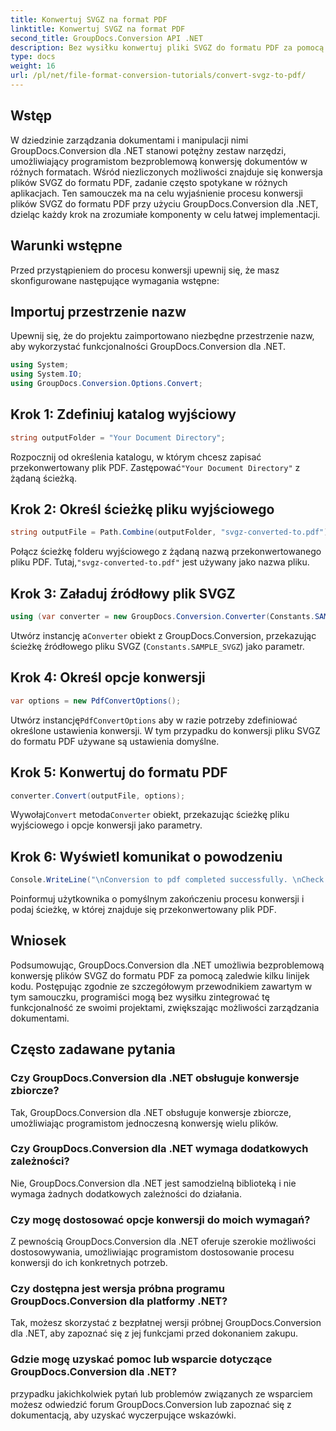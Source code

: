 ```yaml
---
title: Konwertuj SVGZ na format PDF
linktitle: Konwertuj SVGZ na format PDF
second_title: GroupDocs.Conversion API .NET
description: Bez wysiłku konwertuj pliki SVGZ do formatu PDF za pomocą GroupDocs.Conversion dla .NET. Zapoznaj się z samouczkiem krok po kroku i uwolnij możliwości płynnego zarządzania dokumentami.
type: docs
weight: 16
url: /pl/net/file-format-conversion-tutorials/convert-svgz-to-pdf/
---
```

## Wstęp
W dziedzinie zarządzania dokumentami i manipulacji nimi GroupDocs.Conversion dla .NET stanowi potężny zestaw narzędzi, umożliwiający programistom bezproblemową konwersję dokumentów w różnych formatach. Wśród niezliczonych możliwości znajduje się konwersja plików SVGZ do formatu PDF, zadanie często spotykane w różnych aplikacjach. Ten samouczek ma na celu wyjaśnienie procesu konwersji plików SVGZ do formatu PDF przy użyciu GroupDocs.Conversion dla .NET, dzieląc każdy krok na zrozumiałe komponenty w celu łatwej implementacji.
## Warunki wstępne
Przed przystąpieniem do procesu konwersji upewnij się, że masz skonfigurowane następujące wymagania wstępne:

## Importuj przestrzenie nazw
Upewnij się, że do projektu zaimportowano niezbędne przestrzenie nazw, aby wykorzystać funkcjonalności GroupDocs.Conversion dla .NET.
```csharp
using System;
using System.IO;
using GroupDocs.Conversion.Options.Convert;
```

## Krok 1: Zdefiniuj katalog wyjściowy
```csharp
string outputFolder = "Your Document Directory";
```
 Rozpocznij od określenia katalogu, w którym chcesz zapisać przekonwertowany plik PDF. Zastępować`"Your Document Directory"` z żądaną ścieżką.
## Krok 2: Określ ścieżkę pliku wyjściowego
```csharp
string outputFile = Path.Combine(outputFolder, "svgz-converted-to.pdf");
```
 Połącz ścieżkę folderu wyjściowego z żądaną nazwą przekonwertowanego pliku PDF. Tutaj,`"svgz-converted-to.pdf"` jest używany jako nazwa pliku.
## Krok 3: Załaduj źródłowy plik SVGZ
```csharp
using (var converter = new GroupDocs.Conversion.Converter(Constants.SAMPLE_SVGZ))
```
 Utwórz instancję a`Converter` obiekt z GroupDocs.Conversion, przekazując ścieżkę źródłowego pliku SVGZ (`Constants.SAMPLE_SVGZ`) jako parametr.
## Krok 4: Określ opcje konwersji
```csharp
var options = new PdfConvertOptions();
```
 Utwórz instancję`PdfConvertOptions` aby w razie potrzeby zdefiniować określone ustawienia konwersji. W tym przypadku do konwersji pliku SVGZ do formatu PDF używane są ustawienia domyślne.
## Krok 5: Konwertuj do formatu PDF
```csharp
converter.Convert(outputFile, options);
```
 Wywołaj`Convert` metoda`Converter` obiekt, przekazując ścieżkę pliku wyjściowego i opcje konwersji jako parametry.
## Krok 6: Wyświetl komunikat o powodzeniu
```csharp
Console.WriteLine("\nConversion to pdf completed successfully. \nCheck output in {0}", outputFolder);
```
Poinformuj użytkownika o pomyślnym zakończeniu procesu konwersji i podaj ścieżkę, w której znajduje się przekonwertowany plik PDF.

## Wniosek
Podsumowując, GroupDocs.Conversion dla .NET umożliwia bezproblemową konwersję plików SVGZ do formatu PDF za pomocą zaledwie kilku linijek kodu. Postępując zgodnie ze szczegółowym przewodnikiem zawartym w tym samouczku, programiści mogą bez wysiłku zintegrować tę funkcjonalność ze swoimi projektami, zwiększając możliwości zarządzania dokumentami.
## Często zadawane pytania
### Czy GroupDocs.Conversion dla .NET obsługuje konwersje zbiorcze?
Tak, GroupDocs.Conversion dla .NET obsługuje konwersje zbiorcze, umożliwiając programistom jednoczesną konwersję wielu plików.
### Czy GroupDocs.Conversion dla .NET wymaga dodatkowych zależności?
Nie, GroupDocs.Conversion dla .NET jest samodzielną biblioteką i nie wymaga żadnych dodatkowych zależności do działania.
### Czy mogę dostosować opcje konwersji do moich wymagań?
Z pewnością GroupDocs.Conversion dla .NET oferuje szerokie możliwości dostosowywania, umożliwiając programistom dostosowanie procesu konwersji do ich konkretnych potrzeb.
### Czy dostępna jest wersja próbna programu GroupDocs.Conversion dla platformy .NET?
Tak, możesz skorzystać z bezpłatnej wersji próbnej GroupDocs.Conversion dla .NET, aby zapoznać się z jej funkcjami przed dokonaniem zakupu.
### Gdzie mogę uzyskać pomoc lub wsparcie dotyczące GroupDocs.Conversion dla .NET?
przypadku jakichkolwiek pytań lub problemów związanych ze wsparciem możesz odwiedzić forum GroupDocs.Conversion lub zapoznać się z dokumentacją, aby uzyskać wyczerpujące wskazówki.